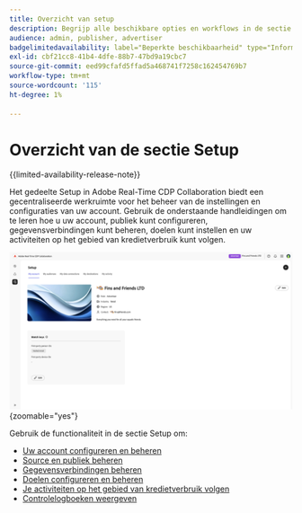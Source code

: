 ```yaml
---
title: Overzicht van setup
description: Begrijp alle beschikbare opties en workflows in de sectie setup van Adobe Real-Time CDP Collaboration
audience: admin, publisher, advertiser
badgelimitedavailability: label="Beperkte beschikbaarheid" type="Informative" url="https://helpx.adobe.com/legal/product-descriptions/real-time-customer-data-platform-collaboration.html newtab=true"
exl-id: cbf21cc8-41b4-4dfe-88b7-47bd9a19cbc7
source-git-commit: eed99cfafd5ffad5a468741f7258c162454769b7
workflow-type: tm+mt
source-wordcount: '115'
ht-degree: 1%

---
```


# Overzicht van de sectie Setup

{{limited-availability-release-note}}

Het gedeelte Setup in Adobe Real-Time CDP Collaboration biedt een gecentraliseerde werkruimte voor het beheer van de instellingen en configuraties van uw account. Gebruik de onderstaande handleidingen om te leren hoe u uw account, publiek kunt configureren, gegevensverbindingen kunt beheren, doelen kunt instellen en uw activiteiten op het gebied van kredietverbruik kunt volgen.

![ de opstellingswerkruimte van een organisatie, die een overzicht van zijn huidige montages geeft.](/help/assets/setup/set-up-overview.png){zoomable="yes"}

Gebruik de functionaliteit in de sectie Setup om:

* [Uw account configureren en beheren](/help/guide/setup/onboard-account.md)
* [Source en publiek beheren](/help/guide/setup/onboard-audiences.md)
* [Gegevensverbindingen beheren](/help/guide/setup/manage-data-connection.md)
* [Doelen configureren en beheren](/help/guide/setup/manage-destinations.md)
* [Je activiteiten op het gebied van kredietverbruik volgen](/help/guide/setup/my-activity.md)
* [Controlelogboeken weergeven](/help/guide/setup/audit-logs.md)
